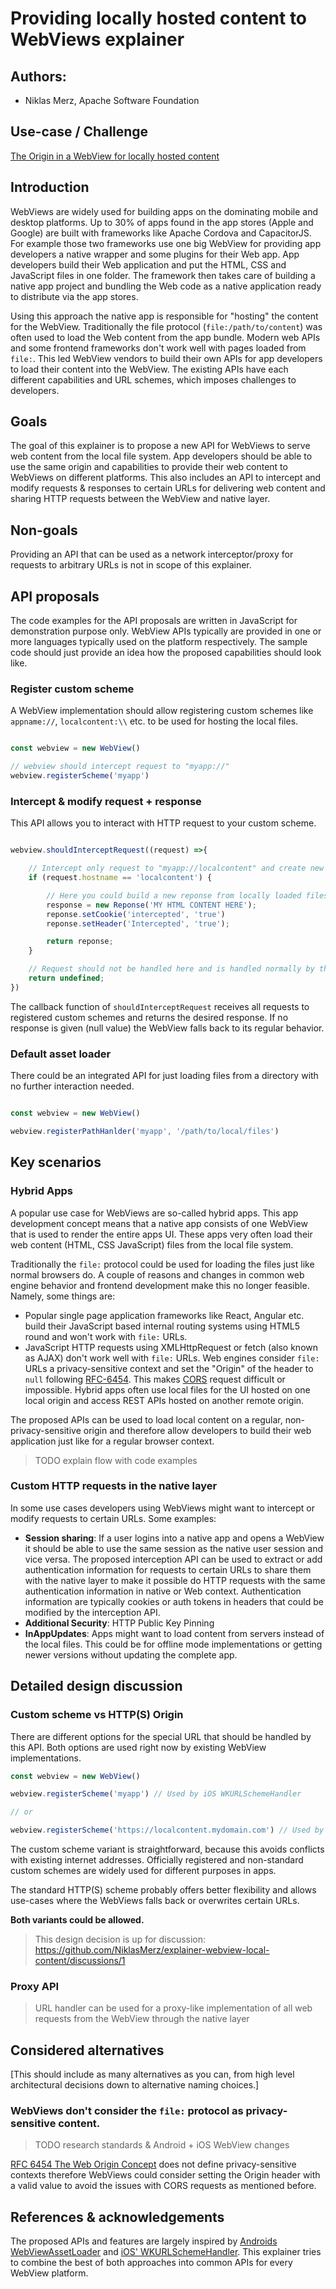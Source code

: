 # Providing locally hosted content to WebViews explainer

## Authors:

- Niklas Merz, Apache Software Foundation

## Use-case / Challenge

[The Origin in a WebView for locally hosted content](https://webview-cg.github.io/usage-and-challenges/#the-origin-in-a-webview-for-locally-hosted-content)

## Introduction

WebViews are widely used for building apps on the dominating mobile and desktop platforms. Up to 30% of apps found in the app stores (Apple and Google) are built with frameworks like Apache Cordova and CapacitorJS. For example those two frameworks use one big WebView for providing app developers a native wrapper and some plugins for their Web app. App developers build their Web application and put the HTML, CSS and JavaScript files in one folder. The framework then takes care of building a native app project and bundling the Web code as a native application ready to distribute via the app stores.

Using this approach the native app is responsible for "hosting" the content for the WebView. Traditionally the file protocol (`file:/path/to/content`) was often used to load the Web content from the app bundle. Modern web APIs and some frontend frameworks don't work well with pages loaded from `file:`. This led WebView vendors to build their own APIs for app developers to load their content into the WebView. The existing APIs have each different capabilities and URL schemes, which imposes challenges to developers.

## Goals

The goal of this explainer is to propose a new API for WebViews to serve web content from the local file system. App developers should be able to use the same origin and capabilities to provide their web content to WebViews on different platforms. This also includes an API to intercept and modify requests & responses to certain URLs for delivering web content and sharing HTTP requests between the WebView and native layer.

## Non-goals

<!-- If there are "adjacent" goals which may appear to be in scope but aren't,
enumerate them here. This section may be fleshed out as your design progresses, and you encounter necessary technical and other trade-offs. -->

Providing an API that can be used as a network interceptor/proxy for requests to arbitrary URLs is not in scope of this explainer.   

## API proposals

The code examples for the API proposals are written in JavaScript for demonstration purpose only. WebView APIs typically are provided in one or more languages typically used on the platform respectively. The sample code should just provide an idea how the proposed capabilities should look like.

### Register custom scheme

A WebView implementation should allow registering custom schemes like `appname://`, `localcontent:\\` etc. to be used for hosting the local files.

```js

const webview = new WebView()

// webview should intercept request to "myapp://"
webview.registerScheme('myapp')

```

<!-- Where necessary, provide links to longer explanations of the relevant pre-existing concepts and API.
If there is no suitable external documentation, you might like to provide supplementary information as an appendix in this document, and provide an internal link where appropriate. -->


### Intercept & modify request + response

This API allows you to interact with HTTP request to your custom scheme.

```js

webview.shouldInterceptRequest((request) =>{

    // Intercept only request to "myapp://localcontent" and create new reponse
    if (request.hostname == 'localcontent') {

        // Here you could build a new reponse from locally loaded files or fetched files from the native layer
        response = new Reponse('MY HTML CONTENT HERE');
        reponse.setCookie('intercepted', 'true')
        reponse.setHeader('Intercepted', 'true');

        return reponse;
    }

    // Request should not be handled here and is handled normally by the WebView
    return undefined;
})

```

The callback function of `shouldInterceptRequest` receives all requests to registered custom schemes and returns the desired response. If no response is given (null value) the WebView falls back to its regular behavior.

### Default asset loader

There could be an integrated API for just loading files from a directory with no further interaction needed.

```js

const webview = new WebView()

webview.registerPathHanlder('myapp', '/path/to/local/files')

```

## Key scenarios

<!--If there are a suite of interacting APIs, show how they work together to solve the key scenarios described. -->

### Hybrid Apps

A popular use case for WebViews are so-called hybrid apps. This app development concept means that a native app consists of one WebView that is used to render the entire apps UI. These apps very often load their web content (HTML, CSS JavaScript) files from the local file system.

Traditionally the `file:` protocol could be used for loading the files just like normal browsers do. A couple of reasons and changes in common web engine behavior and frontend development make this no longer feasible. Namely, some things are:

* Popular single page application frameworks like React, Angular etc. build their JavaScript based internal routing systems using HTML5 round and won't work with `file:` URLs.
* JavaScript HTTP requests using XMLHttpRequest or fetch (also known as AJAX) don't work well with `file:` URLs. Web engines consider `file:` URLs a privacy-sensitive context and set the "Origin" of the header to `null` following [RFC-6454](https://www.rfc-editor.org/rfc/rfc6454#section-7.3). This makes [CORS](https://developer.mozilla.org/en-US/docs/Web/HTTP/CORS) request difficult or impossible. Hybrid apps often use local files for the UI hosted on one local origin and access REST APIs hosted on another remote origin.

The proposed APIs can be used to load local content on a regular, non-privacy-sensitive origin and therefore allow developers to build their web application just like for a regular browser context.

> TODO explain flow with code examples

### Custom HTTP requests in the native layer

In some use cases developers using WebViews might want to intercept or modify requests to certain URLs. Some examples:

* **Session sharing**: If a user logins into a native app and opens a WebView it should be able to use the same session as the native user session and vice versa. The proposed interception API can be used to extract or add authentication information for requests to certain URLs to share them with the native layer to make it possible do HTTP requests with the same authentication information in native or Web context. Authentication information are typically cookies or auth tokens in headers that could be modified by the interception API.
* **Additional Security**: HTTP Public Key Pinning
* **InAppUpdates**: Apps might want to load content from servers instead of the local files. This could be for offline mode implementations or getting newer versions without updating the complete app.

## Detailed design discussion

### Custom scheme vs HTTP(S) Origin

<!-- Talk through the tradeoffs in coming to the specific design point you want to make. -->

There are different options for the special URL that should be handled by this API. Both options are used right now by existing WebView implementations.

```js
const webview = new WebView()

webview.registerScheme('myapp') // Used by iOS WKURLSchemeHandler

// or 

webview.registerScheme('https://localcontent.mydomain.com') // Used by Android WebViewAssetLoader
```

The custom scheme variant is straightforward, because this avoids conflicts with existing internet addresses. Officially registered and non-standard custom schemes are widely used for different purposes in apps.

The standard HTTP(S) scheme probably offers better flexibility and allows use-cases where the WebViews falls back or overwrites certain URLs.

**Both variants could be allowed.**

> This design decision is up for discussion: https://github.com/NiklasMerz/explainer-webview-local-content/discussions/1

<!-- This may be an open question,
in which case you should link to any active discussion threads. -->

### Proxy API

> URL handler can be used for a proxy-like implementation of all web requests from the WebView through the native layer

## Considered alternatives

[This should include as many alternatives as you can,
from high level architectural decisions down to alternative naming choices.]

### WebViews don't consider the `file:` protocol as privacy-sensitive content.

> TODO research standards & Android + iOS WebView changes 

[RFC 6454 The Web Origin Concept](https://www.rfc-editor.org/rfc/rfc6454#section-7.3) does not define privacy-sensitive contexts therefore WebViews could consider setting the Origin header with a valid value to avoid the issues with CORS requests as mentioned before.


## References & acknowledgements

<!-- Your design will change and be informed by many people; acknowledge them in an ongoing way! It helps build community and, as we only get by through the contributions of many, is only fair.]
[Unless you have a specific reason not to, these should be in alphabetical order. -->

The proposed APIs and features are largely inspired by [Androids WebViewAssetLoader](https://developer.android.com/reference/androidx/webkit/WebViewAssetLoader) and [iOS' WKURLSchemeHandler](https://developer.apple.com/documentation/webkit/wkurlschemehandler). This explainer tries to combine the best of both approaches into common APIs for every WebView platform.


<!--
Many thanks for valuable feedback and advice from:

- [Person 1]
- [Person 2]
- [etc.]

-->

